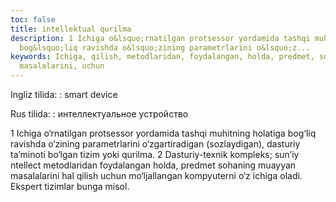 ```yaml
---
toc: false
title: intellektual qurilma
description: 1 Ichiga o&lsquo;rnatilgan protsessor yordamida tashqi muhitning holatiga
  bog&lsquo;liq ravishda o&lsquo;zining parametrlarini o&lsquo;z...
keywords: Ichiga, qilish, metodlaridan, foydalangan, holda, predmet, sohaning, muayyan,
  masalalarini, uchun
---
```


Ingliz tilida:
:   smart device

Rus tilida:
:   интеллектуальное  устройство

1 Ichiga o‘rnatilgan protsessor yordamida tashqi muhitning holatiga bog‘liq ravishda o‘zining parametrlarini o‘zgartiradigan (sozlaydigan), dasturiy ta’minoti bo‘lgan tizim yoki qurilma.
 2 Dasturiy-texnik kompleks; sun’iy ntellect metodlaridan foydalangan holda, predmet sohaning muayyan masalalarini hal qilish uchun mo‘ljallangan kompyuterni o‘z ichiga oladi. Ekspert tizimlar bunga misol.
